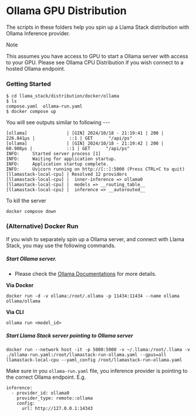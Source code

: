 # Ollama GPU Distribution

The scripts in these folders help you spin up a Llama Stack distribution with Ollama Inference provider.

> [!NOTE]
> This assumes you have access to GPU to start a Ollama server with access to your GPU. Please see Ollama CPU Distribution if you wish connect to a hosted Ollama endpoint.

### Getting Started

```
$ cd llama_stack/distribution/docker/ollama
$ ls
compose.yaml  ollama-run.yaml
$ docker compose up
```

You will see outputs similar to following ---
```
[ollama]               | [GIN] 2024/10/18 - 21:19:41 | 200 |     226.841µs |             ::1 | GET      "/api/ps"
[ollama]               | [GIN] 2024/10/18 - 21:19:42 | 200 |      60.908µs |             ::1 | GET      "/api/ps"
INFO:     Started server process [1]
INFO:     Waiting for application startup.
INFO:     Application startup complete.
INFO:     Uvicorn running on http://[::]:5000 (Press CTRL+C to quit)
[llamastack-local-cpu] | Resolved 12 providers
[llamastack-local-cpu] |  inner-inference => ollama0
[llamastack-local-cpu] |  models => __routing_table__
[llamastack-local-cpu] |  inference => __autorouted__
```

To kill the server
```
docker compose down
```

### (Alternative) Docker Run

If you wish to separately spin up a Ollama server, and connect with Llama Stack, you may use the following commands.

##### Start Ollama server.
- Please check the [Ollama Documentations](https://github.com/ollama/ollama) for more details.

**Via Docker**
```
docker run -d -v ollama:/root/.ollama -p 11434:11434 --name ollama ollama/ollama
```

**Via CLI**
```
ollama run <model_id>
```


##### Start Llama Stack server pointing to Ollama server

```
docker run --network host -it -p 5000:5000 -v ~/.llama:/root/.llama -v ./ollama-run.yaml:/root/llamastack-run-ollama.yaml --gpus=all llamastack-local-cpu --yaml_config /root/llamastack-run-ollama.yaml
```

Make sure in you `ollama-run.yaml` file, you inference provider is pointing to the correct Ollama endpoint. E.g.
```
inference:
  - provider_id: ollama0
    provider_type: remote::ollama
    config:
      url: http://127.0.0.1:14343
```
